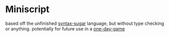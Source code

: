 # Miniscript
based off the unfinished [syntax-sugar](https://github.com/rats159/syntax-sugar) language, but without type checking or anything. potentially for future use in a [one-day-game](https://github.com/rats159/one-day-games)